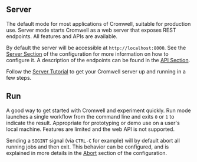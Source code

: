 ## Server

The default mode for most applications of Cromwell, suitable for production use. Server mode starts Cromwell as a web server that exposes REST endpoints. All features and APIs are available.

By default the server will be accessible at `http://localhost:8000`. See the [Server Section](Configuring#server) of the configuration for more information on how to configure it. A description of the endpoints can be found in the [API Section](api/RESTAPI).

Follow the [Server Tutorial](tutorials/ServerMode) to get your Cromwell server up and running in a few steps.

## Run

A good way to get started with Cromwell and experiment quickly. Run mode launches a single workflow from the command line and exits `0` or `1` to indicate the result. Appropriate for prototyping or demo use on a user's local machine. Features are limited and the web API is not supported.

Sending a `SIGINT` signal (via `CTRL-C` for example) will by default abort all running jobs and then exit.
This behavior can be configured, and is explained in more details in the [Abort](Configuring#abort) section of the configuration.
